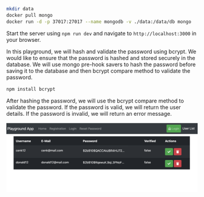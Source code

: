 ```bash
mkdir data
docker pull mongo
docker run -d -p 37017:27017 --name mongodb -v ./data:/data/db mongo
```

Start the server using `npm run dev` and navigate to `http://localhost:3000` in your browser.

In this playground, we will hash and validate the password using bcrypt. We would like to ensure that the password is hashed and stored securely in the database. We will use mongo pre-hook savers to hash the password before saving it to the database and then bcrypt compare method to validate the password.

```bash
npm install bcrypt
```

After hashing the password, we will use the bcrypt compare method to validate the password. If the password is valid, we will return the user details. If the password is invalid, we will return an error message.

![alt text](image/hashed.png)
